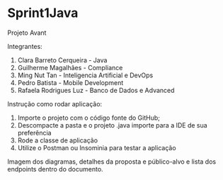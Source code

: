 # Sprint1Java

Projeto Avant

Integrantes:
1. Clara Barreto Cerqueira - Java
2. Guilherme Magalhães - Compliance
3. Ming Nut Tan - Inteligencia Artificial e DevOps
4. Pedro Batista - Mobile Development
5. Rafaela Rodrigues Luz - Banco de Dados e Advanced

Instrução como rodar aplicação:
1. Importe o projeto com o código fonte do GitHub;
2. Descompacte a pasta e o projeto .java importe para a IDE de sua preferência
3. Rode a classe de aplicação
4. Utilize o Postman ou Insominia para testar a aplicação

Imagem dos diagramas, detalhes da proposta e público-alvo e lista dos endpoints dentro do documento.
